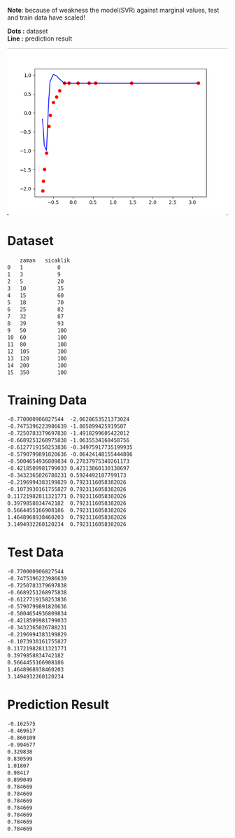 **Note**: because of weakness the model(SVR) against marginal values, test and train data have scaled!

**Dots    :** dataset <br/>
**Line    :** prediction result

![Result Image](result-image.png)

# Dataset
		zaman	sicaklik
    0	1	        0
    1	3	        9
    2	5	        20
    3	10	        35
    4	15	        60
    5	18	        70
    6	25	        82
    7	32	        87
    8	39	        93
    9	50	        100
    10	60	        100
    11	80	        100
    12	105	        100
    13	120	        100
    14	200	        100
    15	350	        100



    
# Training Data
    -0.770000906827544	-2.0628653521373024
    -0.7475396223986639	-1.805899425919507
    -0.7250783379697838	-1.4918299605422012
    -0.6689251268975838	-1.0635534168458756
    -0.6127719158253836	-0.34975917735199935
    -0.5790799891820636	-0.06424148155444886
    -0.5004654936809834	0.27837975340261173
    -0.4218509981799033	0.42113860130138697
    -0.3432365026788231	0.5924492187799173
    -0.2196994383199829	0.7923116058382026
    -0.1073930161755827	0.7923116058382026
    0.11721982811321771	0.7923116058382026
    0.3979858834742182	0.7923116058382026
    0.5664455166908186	0.7923116058382026
    1.4648968938460203	0.7923116058382026
    3.1494932260120234	0.7923116058382026


# Test Data
    -0.770000906827544	
    -0.7475396223986639	
    -0.7250783379697838	
    -0.6689251268975838	
    -0.6127719158253836	
    -0.5790799891820636	
    -0.5004654936809834	
    -0.4218509981799033	
    -0.3432365026788231	
    -0.2196994383199829	
    -0.1073930161755827	
    0.11721982811321771	
    0.3979858834742182	
    0.5664455166908186	
    1.4648968938460203	
    3.1494932260120234	
    
# Prediction Result
    -0.162575
    -0.469617
    -0.860109
    -0.994677
    0.329838
    0.830599
    1.01807
    0.98417
    0.899049
    0.784669
    0.784669
    0.784669
    0.784669
    0.784669
    0.784669
    0.784669